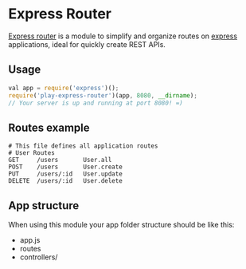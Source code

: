 # **Express Router**
[Express router](https://github.com/tarla/express-router) is a module to simplify and organize routes on [express](http://expressjs.com) applications, ideal for quickly create REST APIs.

## Usage
```javascript
val app = require('express')();
require('play-express-router')(app, 8080, __dirname);
// Your server is up and running at port 8080! =)
```

## Routes example
```
# This file defines all application routes
# User Routes
GET     /users       User.all
POST    /users       User.create      
PUT     /users/:id   User.update
DELETE  /users/:id   User.delete

```
## App structure
When using this module your app folder structure should be like this:

- app.js
- routes
- controllers/


